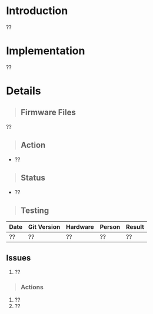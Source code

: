# Introduction #

??

# Implementation #

??

# Details #

> ## Firmware Files ##

??

> ## Action ##

  * ??


> ## Status ##

  * ??

> ## Testing ##

|Date|Git Version|Hardware|Person|Result|
|:---|:----------|:-------|:-----|:-----|
| ?? | ?? | ?? | ?? | ?? |

## Issues ##

  1. ??

> ### Actions ###
  1. ??
  1. ??